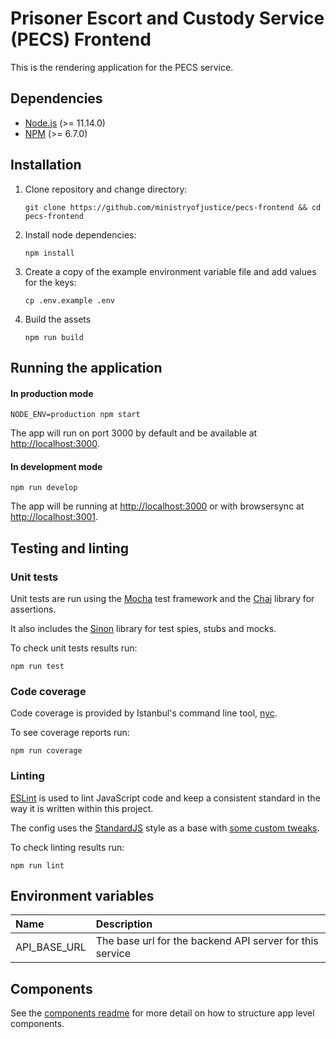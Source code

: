 # Prisoner Escort and Custody Service (PECS) Frontend

This is the rendering application for the PECS service.

## Dependencies

- [Node.js](https://nodejs.org/en/) (>= 11.14.0)
- [NPM](https://www.npmjs.com/) (>= 6.7.0)

## Installation

1. Clone repository and change directory:

   ```
   git clone https://github.com/ministryofjustice/pecs-frontend && cd pecs-frontend
   ```

1. Install node dependencies:

   ```
   npm install
   ```

1. Create a copy of the example environment variable file and add values for the keys:

   ```
   cp .env.example .env
   ```

1. Build the assets

    ```
    npm run build
    ```

## Running the application

#### In production mode

```
NODE_ENV=production npm start
```

The app will run on port 3000 by default and be available at [http://localhost:3000](http://localhost:3000).

#### In development mode

```
npm run develop
```

The app will be running at [http://localhost:3000](http://localhost:3000) or with browsersync at [http://localhost:3001](http://localhost:3001).

## Testing and linting

### Unit tests

Unit tests are run using the [Mocha](https://mochajs.org/) test framework and the [Chai](https://www.chaijs.com/) library for assertions.

It also includes the [Sinon](https://sinonjs.org/) library for test spies, stubs and mocks.

To check unit tests results run:

```
npm run test
```

### Code coverage

Code coverage is provided by Istanbul's command line tool, [nyc](https://www.npmjs.com/package/nyc).

To see coverage reports run:

```
npm run coverage
```

### Linting

[ESLint](https://eslint.org/) is used to lint JavaScript code and keep a consistent standard in the way it is written within this project.

The config uses the [StandardJS](https://standardjs.com/) style as a base with [some custom tweaks](./.eslintrc.js).

To check linting results run:

```
npm run lint
```

## Environment variables

| Name | Description |
|:-----|:------------|
| API_BASE_URL | The base url for the backend API server for this service |

## Components

See the [components readme](./common/components/README.md) for more detail on how to structure app level components.
